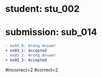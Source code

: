 # student: stu_002
# submission: sub_014

```diff
- ex03_0: Wrong Answer
+ ex03_1: Accepted
- ex03_2: Wrong Answer
+ ex03_3: Accepted
```
#incorrect=2
#correct=2
